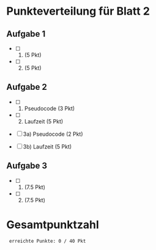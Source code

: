 
Punkteverteilung für Blatt 2
=============================

Aufgabe 1
--------------------------
- [ ] 1) (5 Pkt)
- [ ] 2) (5 Pkt)


Aufgabe 2
---------------------------
- [ ] 1) Pseudocode (3 Pkt)
- [ ] 2) Laufzeit (5 Pkt)
- [ ] 3a) Pseudocode (2 Pkt)
- [ ] 3b) Laufzeit (5 Pkt)


Aufgabe 3
--------------------------
- [ ] 1) (7.5 Pkt)
- [ ] 2) (7.5 Pkt)


Gesamtpunktzahl
===============
     erreichte Punkte: 0 / 40 Pkt
